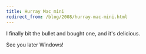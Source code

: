 ```yaml
---
title: Hurray Mac mini
redirect_from: /blog/2008/hurray-mac-mini.html
---
```


I finally bit the bullet and bought one, and it's delicious.

See you later Windows!
